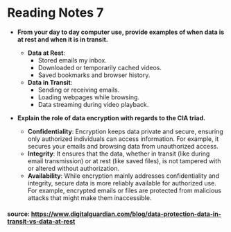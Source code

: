 # Reading Notes 7

- **From your day to day computer use, provide examples of when data is at rest and when it is in transit.**
  - **Data at Rest**: 
    - Stored emails my inbox.
    - Downloaded or temporarily cached videos.
    - Saved bookmarks and browser history.
  - **Data in Transit**:
    - Sending or receiving emails.
    - Loading webpages while browsing.
    - Data streaming during video playback.

- **Explain the role of data encryption with regards to the CIA triad.**
  - **Confidentiality**: Encryption keeps data private and secure, ensuring only authorized individuals can access information. For example, it secures your emails and browsing data from unauthorized access.
  - **Integrity**: It ensures that the data, whether in transit (like during email transmission) or at rest (like saved files), is not tampered with or altered without authorization.
  - **Availability**: While encryption mainly addresses confidentiality and integrity, secure data is more reliably available for authorized use. For example, encrypted emails or files are protected from malicious attacks that might make them inaccessible.


#### source: https://www.digitalguardian.com/blog/data-protection-data-in-transit-vs-data-at-rest
